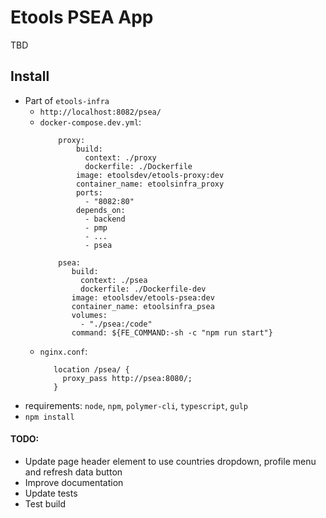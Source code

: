 # Etools PSEA App

TBD

## Install
* Part of `etools-infra`
    * `http://localhost:8082/psea/`
    * `docker-compose.dev.yml`:
        ```
            proxy:
                build:
                  context: ./proxy
                  dockerfile: ./Dockerfile
                image: etoolsdev/etools-proxy:dev
                container_name: etoolsinfra_proxy
                ports:
                  - "8082:80"
                depends_on:
                  - backend
                  - pmp
                  - ...
                  - psea
        ```
        ```
            psea:
               build:
                 context: ./psea
                 dockerfile: ./Dockerfile-dev
               image: etoolsdev/etools-psea:dev
               container_name: etoolsinfra_psea
               volumes:
                 - "./psea:/code"
               command: ${FE_COMMAND:-sh -c "npm run start"}
        ```
    * `nginx.conf`:
        ```
           location /psea/ {
             proxy_pass http://psea:8080/;
           }
        ```
* requirements: `node`, `npm`, `polymer-cli`, `typescript`, `gulp`
* `npm install`

#### TODO: 
* Update page header element to use countries dropdown, profile menu and refresh data button
* Improve documentation
* Update tests
* Test build
